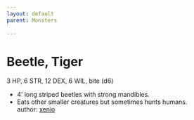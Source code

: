```yaml
---
layout: default
parent: Monsters
  
---
```

# Beetle, Tiger
3 HP, 6 STR, 12 DEX, 6 WIL, bite (d6)  
- 4’ long striped beetles with strong mandibles.  
- Eats other smaller creatures but sometimes hunts humans.  
author: [xenio](https://xenioinabottle.blogspot.com/2021/02/classic-monsters-for-cairnito-part-1.html)
